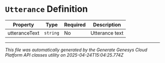 # `Utterance` Definition

| Property | Type | Required | Description |
|----------|------|----------|-------------|
| utteranceText | `string` | No | Utterance text |

---

*This file was automatically generated by the Generate Genesys Cloud Platform API classes utility on 2025-04-24T15:04:25.774Z*
